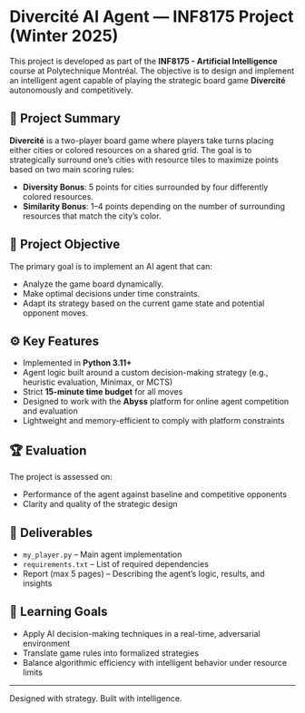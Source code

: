 # Divercité AI Agent — INF8175 Project (Winter 2025)

This project is developed as part of the **INF8175 - Artificial Intelligence** course at Polytechnique Montréal. The objective is to design and implement an intelligent agent capable of playing the strategic board game **Divercité** autonomously and competitively.

## 🧩 Project Summary

**Divercité** is a two-player board game where players take turns placing either cities or colored resources on a shared grid. The goal is to strategically surround one’s cities with resource tiles to maximize points based on two main scoring rules:

- **Diversity Bonus**: 5 points for cities surrounded by four differently colored resources.
- **Similarity Bonus**: 1–4 points depending on the number of surrounding resources that match the city’s color.

## 🎯 Project Objective

The primary goal is to implement an AI agent that can:
- Analyze the game board dynamically.
- Make optimal decisions under time constraints.
- Adapt its strategy based on the current game state and potential opponent moves.

## ⚙️ Key Features

- Implemented in **Python 3.11+**
- Agent logic built around a custom decision-making strategy (e.g., heuristic evaluation, Minimax, or MCTS)
- Strict **15-minute time budget** for all moves
- Designed to work with the **Abyss** platform for online agent competition and evaluation
- Lightweight and memory-efficient to comply with platform constraints

## 🏆 Evaluation

The project is assessed on:
- Performance of the agent against baseline and competitive opponents
- Clarity and quality of the strategic design

## 📄 Deliverables

- `my_player.py` – Main agent implementation
- `requirements.txt` – List of required dependencies
- Report (max 5 pages) – Describing the agent’s logic, results, and insights

## 🧠 Learning Goals

- Apply AI decision-making techniques in a real-time, adversarial environment
- Translate game rules into formalized strategies
- Balance algorithmic efficiency with intelligent behavior under resource limits

---

Designed with strategy. Built with intelligence.

